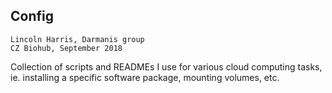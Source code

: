 
## Config

`Lincoln Harris, Darmanis group`           
`CZ Biohub, September 2018`  

Collection of scripts and READMEs I use for various cloud computing tasks, ie. installing a specific software package, mounting volumes, etc. 